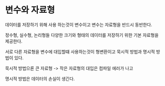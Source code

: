 # 변수와 자료형

데이터를 저장하기 위해 사용 하는것이 변수이고 변수는 자료형을 반드시 동반한다.

정수형, 실수형, 논리형들 다양한 크기와 형태의 데이터를 저장하기 위한 기본 자료형을 제공한다.

서로 다른 자료형을 변수에 대입할떄 사용하는것이 형변환이고 묵시적 방법과 명시적 방법이 있다.

묵시적 방법으론 큰 자료형 -&gt; 작은 자료형의 대입은 컴파일 에러가 나고

명시적 방법은 데이터의 손실이 생긴다.

